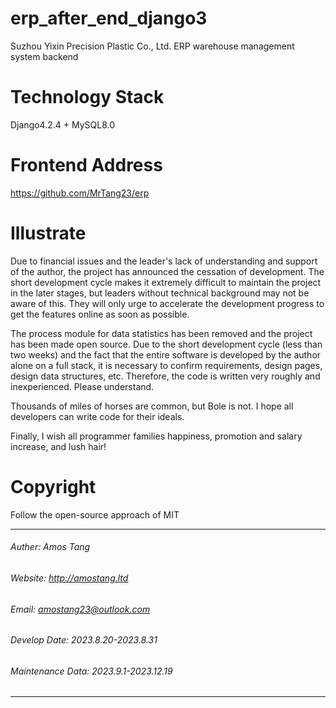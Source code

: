 # erp_after_end_django3
Suzhou Yixin Precision Plastic Co., Ltd. ERP warehouse management system backend

# Technology Stack
Django4.2.4 + MySQL8.0

# Frontend Address
https://github.com/MrTang23/erp

# Illustrate
Due to financial issues and the leader's lack of understanding and support of the author, the project has announced the cessation of development. 
The short development cycle makes it extremely difficult to maintain the project in the later stages, but leaders without technical background may not be aware of this. They will only urge to accelerate the development progress to get the features online as soon as possible.

The process module for data statistics has been removed and the project has been made open source.
Due to the short development cycle (less than two weeks) and 
the fact that the entire software is developed by the author alone on a full stack, 
it is necessary to confirm requirements, design pages, design data structures, etc. 
Therefore, the code is written very roughly and inexperienced. Please understand.  

Thousands of miles of horses are common, but Bole is not. I hope all developers can write code for their ideals.

Finally, I wish all programmer families happiness, promotion and salary increase, and lush hair!

# Copyright
Follow the open-source approach of MIT
<hr>

###### Auther: Amos Tang
###### Website: http://amostang.ltd
###### Email: amostang23@outlook.com
###### Develop Date: 2023.8.20-2023.8.31
###### Maintenance Data: 2023.9.1-2023.12.19
<hr>